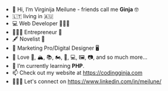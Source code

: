 - 👋 Hi, I’m Virginija Meilune - friends call me <b>Ginja</b> 🤓
- 🇱🇹 living in 🇦🇺
- 💻 Web Developer 👩🏼‍💻
- 👩🏼‍💼 Entrepreneur 📇
- 🖋 Novelist 📖
- 🦄 Marketing Pro/Digital Designer 🖥
- 👀 Love 🎹, 🏔, 📚, 🏍, 🌱, 💻, 🖼️, 📷, and so much more...
- 🌱 I’m currently learning <b>PHP</b>.
- 📫 Check out my website at https://codingginja.com 
- 👩🏼‍💼 Let's connect on https://www.linkedin.com/in/meilune/

<!---
meilune/meilune is a ✨ special ✨ repository because its `README.md` (this file) appears on your GitHub profile.
You can click the Preview link to take a look at your changes.
--->
